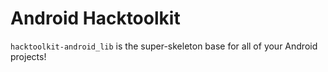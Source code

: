 Android Hacktoolkit
===================

`hacktoolkit-android_lib` is the super-skeleton base for all of your Android projects!

